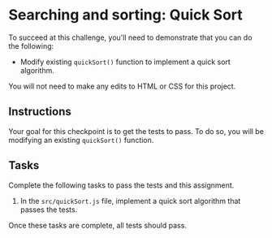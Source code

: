 # Searching and sorting: Quick Sort

To succeed at this challenge, you'll need to demonstrate that you can do the following:

- Modify existing `quickSort()` function to implement a quick sort algorithm.

You will not need to make any edits to HTML or CSS for this project.

## Instructions

Your goal for this checkpoint is to get the tests to pass.
To do so, you will be modifying an existing `quickSort()` function.

## Tasks

Complete the following tasks to pass the tests and this assignment.

1. In the `src/quickSort.js` file, implement a quick sort algorithm that passes the tests.

Once these tasks are complete, all tests should pass.
